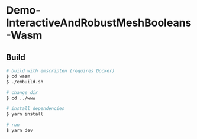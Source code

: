 # Demo-InteractiveAndRobustMeshBooleans-Wasm


## Build
```bash
# build with emscripten (requires Docker)
$ cd wasm
$ ./embuild.sh

# change dir
$ cd ../www

# install dependencies
$ yarn install

# run
$ yarn dev
```